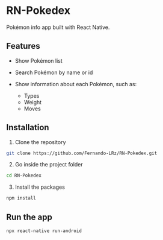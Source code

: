 # RN-Pokedex
Pokémon info app built with React Native. 

## Features
 * Show Pokémon list
 * Search Pokémon by name or id
 * Show information about each Pokémon, such as:

    - Types
    - Weight
    - Moves
 
## Installation
1. Clone the repository
```bash
git clone https://github.com/Fernando-LRz/RN-Pokedex.git
``` 
2. Go inside the project folder
```bash
cd RN-Pokedex
```
3. Install the packages
```bash
npm install
```

## Run the app
```bash
npx react-native run-android
```
